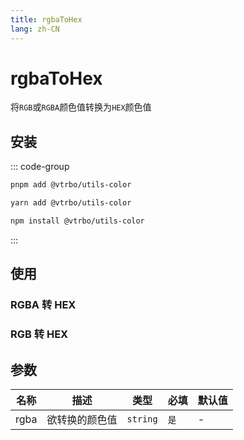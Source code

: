 ```yaml
---
title: rgbaToHex
lang: zh-CN
---
```


# rgbaToHex

将`RGB`或`RGBA`颜色值转换为`HEX`颜色值

## 安装

::: code-group

```bash [pnpm]
pnpm add @vtrbo/utils-color
```

```bash [yarn]
yarn add @vtrbo/utils-color
```

```bash [npm]
npm install @vtrbo/utils-color
```

:::

## 使用

### RGBA 转 HEX

<demo example="color/rgbaToHex/rgbaToHex.ts"></demo>

### RGB 转 HEX

<demo example="color/rgbaToHex/rgbToHex.ts"></demo>

## 参数

| 名称   | 描述      | 类型       | 必填  | 默认值 |
|------|---------|----------|-----|-----|
| rgba | 欲转换的颜色值 | `string` | `是` | -   |
